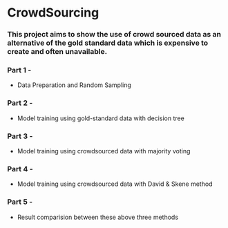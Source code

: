 # CrowdSourcing

### This project aims to show the use of crowd sourced data as an alternative of the gold standard data which is expensive to create and often unavailable.

### Part 1 - 
  * Data Preparation and Random Sampling

### Part 2 - 
  * Model training using gold-standard data with decision tree
  
### Part 3 - 
  * Model training using crowdsourced data with majority voting

### Part 4 - 
  * Model training using crowdsourced data with David & Skene method

### Part 5 - 
  * Result comparision between these above three methods
  
